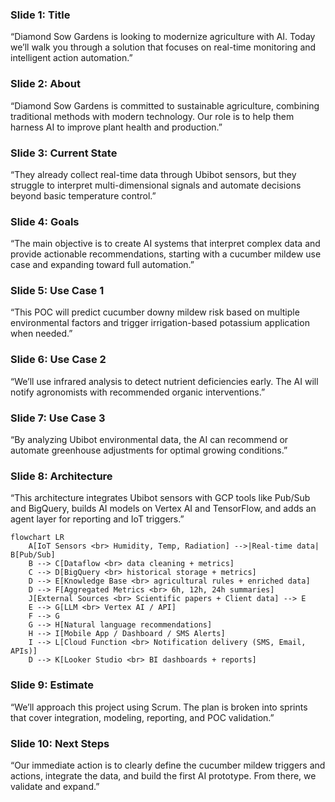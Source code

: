 ### Slide 1: Title
“Diamond Sow Gardens is looking to modernize agriculture with AI. Today we’ll walk you through a solution that focuses on real-time monitoring and intelligent action automation.”

### Slide 2: About
“Diamond Sow Gardens is committed to sustainable agriculture, combining traditional methods with modern technology. Our role is to help them harness AI to improve plant health and production.”

### Slide 3: Current State
“They already collect real-time data through Ubibot sensors, but they struggle to interpret multi-dimensional signals and automate decisions beyond basic temperature control.”

### Slide 4: Goals
“The main objective is to create AI systems that interpret complex data and provide actionable recommendations, starting with a cucumber mildew use case and expanding toward full automation.”

### Slide 5: Use Case 1
“This POC will predict cucumber downy mildew risk based on multiple environmental factors and trigger irrigation-based potassium application when needed.”

### Slide 6: Use Case 2
“We’ll use infrared analysis to detect nutrient deficiencies early. The AI will notify agronomists with recommended organic interventions.”

### Slide 7: Use Case 3
“By analyzing Ubibot environmental data, the AI can recommend or automate greenhouse adjustments for optimal growing conditions.”

### Slide 8: Architecture
“This architecture integrates Ubibot sensors with GCP tools like Pub/Sub and BigQuery, builds AI models on Vertex AI and TensorFlow, and adds an agent layer for reporting and IoT triggers.”

```mermaid
flowchart LR
    A[IoT Sensors <br> Humidity, Temp, Radiation] -->|Real-time data| B[Pub/Sub]
    B --> C[Dataflow <br> data cleaning + metrics]
    C --> D[BigQuery <br> historical storage + metrics]
    D --> E[Knowledge Base <br> agricultural rules + enriched data]
    D --> F[Aggregated Metrics <br> 6h, 12h, 24h summaries]
    J[External Sources <br> Scientific papers + Client data] --> E
    E --> G[LLM <br> Vertex AI / API]
    F --> G
    G --> H[Natural language recommendations]
    H --> I[Mobile App / Dashboard / SMS Alerts]
    I --> L[Cloud Function <br> Notification delivery (SMS, Email, APIs)]
    D --> K[Looker Studio <br> BI dashboards + reports]
```


### Slide 9: Estimate
“We’ll approach this project using Scrum. The plan is broken into sprints that cover integration, modeling, reporting, and POC validation.”

### Slide 10: Next Steps
“Our immediate action is to clearly define the cucumber mildew triggers and actions, integrate the data, and build the first AI prototype. From there, we validate and expand.”

